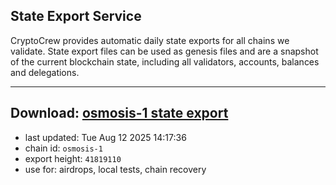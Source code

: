 ## State Export Service
CryptoCrew provides automatic daily state exports for all chains we validate. State export files can be used as genesis files and are a snapshot of the current blockchain state, including all validators, accounts, balances and delegations.

---
**Download: [osmosis-1 state export](https://dl-eu2.ccvalidators.com/SERVICE/osmosis/osmosis-1_export_41819110.json)**
---

- last updated: Tue Aug 12 2025 14:17:36
- chain id: `osmosis-1`
- export height: `41819110`
- use for: airdrops, local tests, chain recovery
